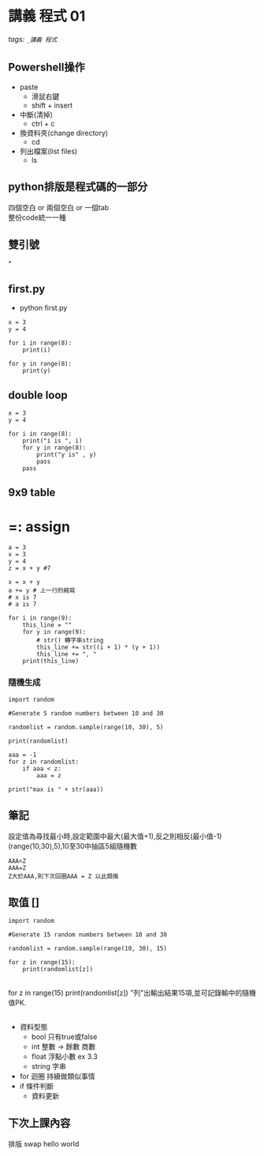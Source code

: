 # 講義 程式 01

###### tags: `_講義 程式`


## Powershell操作
* paste
  * 滑鼠右鍵
  * shift + insert
* 中斷(清掉)
  * ctrl + c
* 換資料夾(change directory)
  * cd
* 列出檔案(list files)
  * ls


## python排版是程式碼的一部分
四個空白 or 兩個空白 or 一個tab  
整份code統一一種
## 雙引號
"

## first.py
* python first.py

```
x = 3
y = 4

for i in range(8):	
    print(i)

for y in range(8):	
    print(y)

```

## double loop
```
x = 3
y = 4

for i in range(8):	
    print("i is ", i)
    for y in range(8):
        print("y is" , y)
        pass
    pass

```

## 9x9 table

# =: assign
```
a = 3
x = 3
y = 4
z = x + y #7

x = x + y
a += y # 上一行的縮寫
# x is 7
# a is 7

for i in range(9):
    this_line = ""
    for y in range(9):
    	# str() 轉字串string
        this_line += str((i + 1) * (y + 1))
        this_line += ", "
    print(this_line)

```

### 隨機生成
```
import random

#Generate 5 random numbers between 10 and 30

randomlist = random.sample(range(10, 30), 5)

print(randomlist)

aaa = -1
for z in randomlist:
	if aaa < z:
		aaa = z

print("max is " + str(aaa))

```
## 筆記
設定值為尋找最小時,設定範圍中最大(最大值+1),反之則相反(最小值-1)
(range(10,30),5),10至30中抽區5組隨機數
```
AAA<Z  
AAA=Z
Z大於AAA,則下次回圈AAA = Z 以此類推
```

## 取值 []

```
import random

#Generate 15 random numbers between 10 and 30

randomlist = random.sample(range(10, 30), 15)

for z in range(15):
	print(randomlist[z])
```

## 
for z in range(15)
      print(randomlist[z])
      "列"出輸出結果15項,並可記錄輸中的隨機值PK.
## 
* 資料型態
    * bool 只有true或false
    * int 整數 -> 餘數 商數
    * float 浮點小數 ex 3.3
    * string 字串
* for 迴圈 持續做類似事情
* if 條件判斷
    * 資料更新
    



## 下次上課內容
排版
swap
hello world